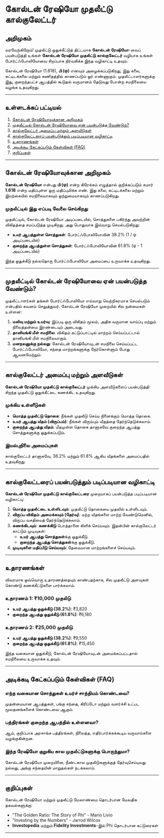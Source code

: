 # கோல்டன் ரேஷியோ முதலீட்டு கால்குலேட்டர்

## அறிமுகம்

வரவேற்கிறோம்! முதலீட்டு ஒதுக்கீட்டுத் திட்டமாக **கோல்டன் ரேஷியோ**-வைப் பயன்படுத்தி உங்கள் **கோல்டன் ரேஷியோ முதலீட்டு கால்குலேட்டர்** வழியாக உங்கள் போர்ட்ஃபோலியோவை சிறப்பாக நிர்வகிக்க இந்த வழிகாட்டி உதவும்.

கோல்டன் ரேஷியோ (1.618), **பி (φ)** எனவும் அழைக்கப்படுகிறது, இது கலை, கட்டிடக்கலை மற்றும் கணிதத்தில் காணப்படும் ஓர் எண்ணாகும். முதலீட்டாளர்களுக்கு இது, குறைந்தபட்ச ஆபத்தில் கூடுதல் வருமானம் தேடுவது போன்ற சமநிலையை வழங்க உதவுகிறது.

---

## உள்ளடக்கப் பட்டியல்

1. [கோல்டன் ரேஷியோவுக்கான அறிமுகம்](#introduction-to-the-golden-ratio)
2. [முதலீட்டில் கோல்டன் ரேஷியோவை ஏன் பயன்படுத்த வேண்டும்?](#why-use-the-golden-ratio-in-investing)
3. [கால்குலேட்டர் அமைப்பு மற்றும் அளவீடுகள்](#calculator-setup-and-parameters)
4. [கால்குலேட்டரைப் பயன்படுத்தும் படிப்படியான வழிகாட்டி](#step-by-step-guide-to-using-the-calculator)
5. [உதாரணங்கள்](#examples)
6. [அடிக்கடி கேட்கப்படும் கேள்விகள் (FAQ)](#faqs)
7. [குறிப்புகள்](#references)

---

## கோல்டன் ரேஷியோவுக்கான அறிமுகம்

**கோல்டன் ரேஷியோ** என்பது **பி (φ)** என்ற கிரேக்கம் எழுத்தால் குறிக்கப்படும் சுமார் **1.618** என்ற மதிப்புள்ள ஒரு மதிப்புமிக்க எண். இது கலை, கட்டிடக்கலை மற்றும் இயற்கையில் சமநிலையாகவும் ஒற்றுமையாகவும் காணப்படுகிறது.

### முதலீட்டில் இது எப்படி வேலை செய்கிறது

முதலீட்டில், கோல்டன் ரேஷியோ அடிப்படையில், சொத்துகளை பகிர்ந்து அவற்றின் விகிதத்தை சமப்படுத்த முடிகிறது. அது பொதுவாக இவ்வாறு செயல்படுகிறது:

- **உயர் ஆபத்துள்ள சொத்துகள்**: போர்ட்ஃபோலியோவின் 38.2% (1 / φ அடிப்படையில்)
- **குறைந்த ஆபத்துள்ள சொத்துகள்**: போர்ட்ஃபோலியோவின் 61.8% (φ - 1 அடிப்படையில்)

இந்த ஒதுக்கீடு நல்லதொரு போர்‌ட்ஃபோலியோ அமைப்பை உருவாக்க உதவுகிறது.

---

## முதலீட்டில் கோல்டன் ரேஷியோவை ஏன் பயன்படுத்த வேண்டும்?

முதலீட்டாளர்கள் தங்கள் போர்ட்ஃபோலியோ எவ்வாறு வெற்றிகரமாக செயல்படும் என்பதில் கவனம் செலுத்துவர். கோல்டன் ரேஷியோ முறையில் சில நன்மைகள் உள்ளன:

1. **மலிவு மற்றும் உயர்வு**: இப்படி ஒரு விகிதம் மூலம், அதிக வருமான வாய்ப்பு மற்றும் நிலைத்தன்மை இரண்டையும் அடைவது.
2. **தானியங்கி மீள் சமநிலை**: விகிதம் கட்டுப்பாட்டில் மாற்றம் செய்யப்பட்டால் தானியங்கி மீள் சமநிலையாகும்.
3. **மனநலனுக்கு நல்லது**: கோல்டன் ரேஷியோவுடன் சமநிலை செய்யப்பட்ட போர்ட்ஃபோலியோ, சந்தை மாற்றங்களுக்கு நேர்கொள்ளும் போது ஆவனமேற்றும்.

---

## கால்குலேட்டர் அமைப்பு மற்றும் அளவீடுகள்

**கோல்டன் ரேஷியோ முதலீட்டு கால்குலேட்டர்** முக்கிய அளவீடுகளைப் பயன்படுத்தி சிறந்த முதலீட்டு ஒதுக்கீட்டை கணக்கிட உதவுகிறது.

### முக்கிய உள்ளீடுகள்
- **மொத்த முதலீட்டு தொகை**: நீங்கள் முதலீடு செய்ய நினைக்கும் மொத்த தொகை.
- **உயர் ஆபத்து வீதம் (விருப்பம்)**: நீங்கள் விரும்பும் வீதத்தை தேர்ந்தெடுக்கலாம்.
- **குறைந்த ஆபத்து வீதம்**: மீதமுள்ள தொகை தானாகவே குறைந்த ஆபத்து சொத்துகளுக்கு ஒதுக்கப்படும்.

### இயல்புநிலை அமைப்புகள்
கால்குலேட்டர் தானாகவே, 38.2% மற்றும் 61.8% ஆகிய வீதங்களை அமைப்பதில் உதவுகிறது.

---

## கால்குலேட்டரைப் பயன்படுத்தும் படிப்படியான வழிகாட்டி

**கோல்டன் ரேஷியோ முதலீட்டு கால்குலேட்டரை** முறையாகப் பயன்படுத்த படிப்படியான வழிகாட்டி:

1. **மொத்த முதலீட்டை உள்ளிடவும்**: முதலீட்டு தொகையை முதலில் உள்ளிடவும்.
2. **விருப்ப விகிதம் அமைக்கவும் (தேர்வு)**: மற்ற வீதங்களை மாற்ற வேண்டுமெனில், விருப்ப வசதியைத் தேர்ந்தெடுக்கலாம்.
3. **கணக்கிடவும்**: **கணக்கிடு** பொத்தானை கிளிக் செய்யவும். இதன்பின் கால்குலேட்டர் காட்டும் முடிவுகள்:
   - **உயர் ஆபத்து சொத்துகள்**க்கு ஒதுக்கீடு.
   - **குறைந்த ஆபத்து சொத்துகள்**க்கு ஒதுக்கீடு.
4. **முடிவுகளை மதிப்பீடு செய்யவும்**: தேவையான மாற்றங்களைச் செய்யவும்.

---

## உதாரணங்கள்

விவரமாக ஒவ்வொரு உதாரணத்தையும் காண்பதற்காக, சில முதலீட்டு அளவுகள் கொண்டு கணக்கீட்டுகளை பார்க்கலாம்.

### உதாரணம் 1: ₹10,000 முதலீடு
- **உயர் ஆபத்து ஒதுக்கீடு (38.2%)**: ₹3,820
- **குறைந்த ஆபத்து ஒதுக்கீடு (61.8%)**: ₹6,180

### உதாரணம் 2: ₹25,000 முதலீடு
- **உயர் ஆபத்து ஒதுக்கீடு (38.2%)**: ₹9,550
- **குறைந்த ஆபத்து ஒதுக்கீடு (61.8%)**: ₹15,450

இந்த வகையான ஒதுக்கீடு, கோல்டன் ரேஷியோவுடன் அமைக்கப்பட்டதால் சமநிலையை உருவாக்க உதவும்.

---

## அடிக்கடி கேட்கப்படும் கேள்விகள் (FAQ)

### எந்த வகையான சொத்துகள் உயர்ச் சாத்தியம் கொண்டவை?
முதன்மையான ஆபத்துகள், பங்கு சந்தை, கிரிப்டோ மற்றும் வளர்ச்சி உட்பட மூலதனங்களைக் கொண்டவை ஆகும்.

### பத்திரங்கள் குறைந்த ஆபத்தில் உள்ளனவா?
ஆம், குறிப்பாக அரசாங்க பத்திரங்கள், நிலைத்த, எதிர்பார்க்கக்கூடிய வருவாய்களை வழங்குகின்றன.

### இந்த ரேஷியோ குறுகிய கால முதலீட்டுகளுக்கு பொருந்துமா?
கோல்டன் ரேஷியோ முறையினை, நீண்டகால முதலீடுகளுக்குத் தேர்வுசெய்யுவது நல்லது, அங்கு சந்தையின் மாறுதல்கள் நடக்கலாம்.

---

## குறிப்புகள்

கோல்டன் ரேஷியோ மற்றும் முதலீட்டு மேலாண்மை தொடர்பான மேலதிக தகவல்களுக்கு:
- "The Golden Ratio: The Story of Phi" - Mario Livio
- "Investing by the Numbers" - Jarrod Wilcox
- **Investopedia** மற்றும் **Fidelity Investments**-இல் Phi தொடர்பான கட்டுரைகள்

---
